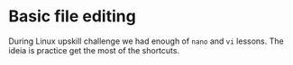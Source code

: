 # Basic file editing

During Linux upskill challenge we had enough of ```nano``` and ```vi``` lessons.
The ideia is practice get the most of the shortcuts.